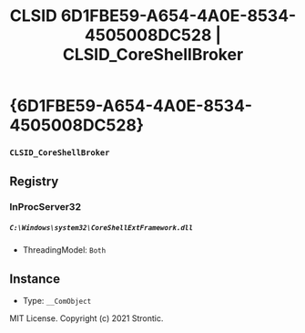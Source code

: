 ﻿---
title: "CLSID 6D1FBE59-A654-4A0E-8534-4505008DC528 | CLSID_CoreShellBroker"
excerpt: What is COM-Object CLSID 6D1FBE59-A654-4A0E-8534-4505008DC528?
---

# {6D1FBE59-A654-4A0E-8534-4505008DC528}

### `CLSID_CoreShellBroker`

## Registry


### InProcServer32

##### `C:\Windows\system32\CoreShellExtFramework.dll`
* ThreadingModel: `Both`

## Instance

* Type: `__ComObject`

MIT License. Copyright (c) 2021 Strontic.


